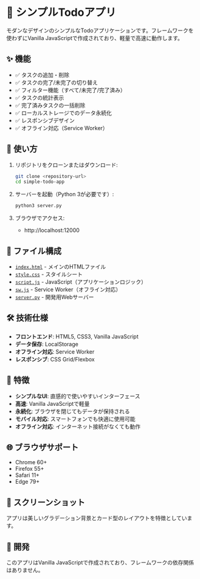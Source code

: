 # 📝 シンプルTodoアプリ

モダンなデザインのシンプルなTodoアプリケーションです。フレームワークを使わずにVanilla JavaScriptで作成されており、軽量で高速に動作します。

## ✨ 機能

- ✅ タスクの追加・削除
- ✅ タスクの完了/未完了の切り替え
- ✅ フィルター機能（すべて/未完了/完了済み）
- ✅ タスクの統計表示
- ✅ 完了済みタスクの一括削除
- ✅ ローカルストレージでのデータ永続化
- ✅ レスポンシブデザイン
- ✅ オフライン対応（Service Worker）

## 🚀 使い方

1. リポジトリをクローンまたはダウンロード:
   ```bash
   git clone <repository-url>
   cd simple-todo-app
   ```

2. サーバーを起動（Python 3が必要です）:
   ```bash
   python3 server.py
   ```

3. ブラウザでアクセス:
   - http://localhost:12000

## 📁 ファイル構成

- [`index.html`](index.html) - メインのHTMLファイル
- [`style.css`](style.css) - スタイルシート
- [`script.js`](script.js) - JavaScript（アプリケーションロジック）
- [`sw.js`](sw.js) - Service Worker（オフライン対応）
- [`server.py`](server.py) - 開発用Webサーバー

## 🛠️ 技術仕様

- **フロントエンド**: HTML5, CSS3, Vanilla JavaScript
- **データ保存**: LocalStorage
- **オフライン対応**: Service Worker
- **レスポンシブ**: CSS Grid/Flexbox

## 🎨 特徴

- **シンプルなUI**: 直感的で使いやすいインターフェース
- **高速**: Vanilla JavaScriptで軽量
- **永続化**: ブラウザを閉じてもデータが保持される
- **モバイル対応**: スマートフォンでも快適に使用可能
- **オフライン対応**: インターネット接続がなくても動作

## 🌐 ブラウザサポート

- Chrome 60+
- Firefox 55+
- Safari 11+
- Edge 79+

## 📸 スクリーンショット

アプリは美しいグラデーション背景とカード型のレイアウトを特徴としています。

## 🔧 開発

このアプリはVanilla JavaScriptで作成されており、フレームワークの依存関係はありません。